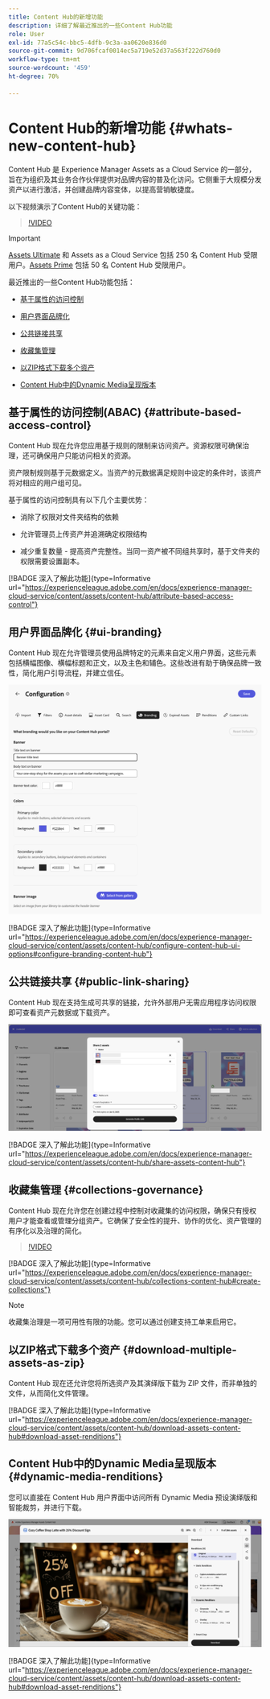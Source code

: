 ```yaml
---
title: Content Hub的新增功能
description: 详细了解最近推出的一些Content Hub功能
role: User
exl-id: 77a5c54c-bbc5-4dfb-9c3a-aa0620e836d0
source-git-commit: 9d706fcaf0014ec5a719e52d37a563f222d760d0
workflow-type: tm+mt
source-wordcount: '459'
ht-degree: 70%

---
```


# Content Hub的新增功能 {#whats-new-content-hub}

Content Hub 是 Experience Manager Assets as a Cloud Service 的一部分，旨在为组织及其业务合作伙伴提供对品牌内容的普及化访问。它侧重于大规模分发资产以进行激活，并创建品牌内容变体，以提高营销敏捷度。

以下视频演示了Content Hub的关键功能：

>[!VIDEO](https://video.tv.adobe.com/v/3463712)

>[!IMPORTANT]
>
>[Assets Ultimate](/help/assets/assets-ultimate-overview.md) 和 Assets as a Cloud Service 包括 250 名 Content Hub 受限用户。[Assets Prime](/help/assets/assets-prime.md) 包括 50 名 Content Hub 受限用户。

最近推出的一些Content Hub功能包括：

* [基于属性的访问控制](#attribute-based-access-control)

* [用户界面品牌化](#ui-branding)

* [公共链接共享](#public-link-sharing)

* [收藏集管理](#collections-governance)

* [以ZIP格式下载多个资产](#download-multiple-assets-as-zip)

* [Content Hub中的Dynamic Media呈现版本](#dynamic-media-renditions)

## 基于属性的访问控制(ABAC) {#attribute-based-access-control}

Content Hub 现在允许您应用基于规则的限制来访问资产。资源权限可确保治理，还可确保用户只能访问相关的资源。

资产限制规则基于元数据定义。当资产的元数据满足规则中设定的条件时，该资产将对相应的用户组可见。

基于属性的访问控制具有以下几个主要优势：

* 消除了权限对文件夹结构的依赖

* 允许管理员上传资产并追溯确定权限结构

* 减少重复数量 - 提高资产完整性。当同一资产被不同组共享时，基于文件夹的权限需要设置副本。

[!BADGE 深入了解此功能]{type=Informative url="https://experienceleague.adobe.com/en/docs/experience-manager-cloud-service/content/assets/content-hub/attribute-based-access-control"}

## 用户界面品牌化 {#ui-branding}

Content Hub 现在允许管理员使用品牌特定的元素来自定义用户界面，这些元素包括横幅图像、横幅标题和正文，以及主色和辅色。这些改进有助于确保品牌一致性，简化用户引导流程，并建立信任。

![UI 品牌化](/help/assets/assets/content-hub-ui-branding.png)

[!BADGE 深入了解此功能]{type=Informative url="https://experienceleague.adobe.com/en/docs/experience-manager-cloud-service/content/assets/content-hub/configure-content-hub-ui-options#configure-branding-content-hub"}

## 公共链接共享 {#public-link-sharing}

Content Hub 现在支持生成可共享的链接，允许外部用户无需应用程序访问权限即可查看资产元数据或下载资产。

![UI 品牌化](/help/assets/assets/public-and-private-link.png)

[!BADGE 深入了解此功能]{type=Informative url="https://experienceleague.adobe.com/en/docs/experience-manager-cloud-service/content/assets/content-hub/share-assets-content-hub"}

## 收藏集管理 {#collections-governance}

Content Hub 现在允许您在创建过程中控制对收藏集的访问权限，确保只有授权用户才能查看或管理分组资产。它确保了安全性的提升、协作的优化、资产管理的有序化以及治理的简化。

>[!VIDEO](https://video.tv.adobe.com/v/3463336)

[!BADGE 深入了解此功能]{type=Informative url="https://experienceleague.adobe.com/en/docs/experience-manager-cloud-service/content/assets/content-hub/collections-content-hub#create-collections"}

>[!NOTE]
>
>收藏集治理是一项可用性有限的功能。您可以通过创建支持工单来启用它。

## 以ZIP格式下载多个资产 {#download-multiple-assets-as-zip}

Content Hub 现在还允许您将所选资产及其演绎版下载为 ZIP 文件，而非单独的文件，从而简化文件管理。

[!BADGE 深入了解此功能]{type=Informative url="https://experienceleague.adobe.com/en/docs/experience-manager-cloud-service/content/assets/content-hub/download-assets-content-hub#download-asset-renditions"}

## Content Hub中的Dynamic Media呈现版本 {#dynamic-media-renditions}

您可以直接在 Content Hub 用户界面中访问所有 Dynamic Media 预设演绎版和智能裁剪，并进行下载。

&#x200B;![Dynamic Media 演绎版](/help/assets/assets/dm-renditions-content-hub.png)

[!BADGE 深入了解此功能]{type=Informative url="https://experienceleague.adobe.com/en/docs/experience-manager-cloud-service/content/assets/content-hub/download-assets-content-hub#download-asset-renditions"}
